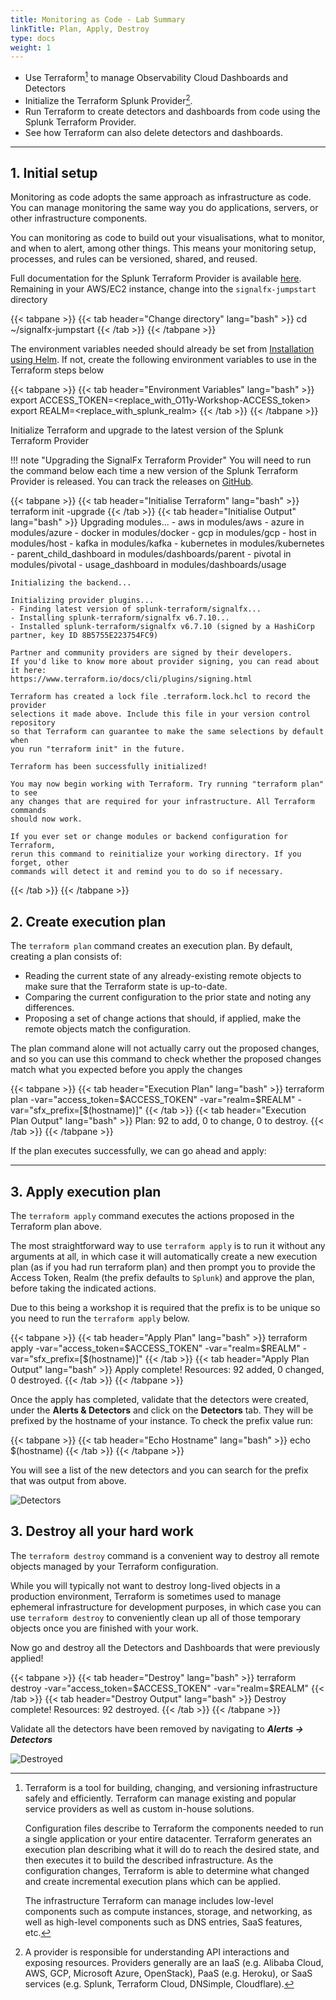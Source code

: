 ```yaml
---
title: Monitoring as Code - Lab Summary
linkTitle: Plan, Apply, Destroy
type: docs
weight: 1
---
```


* Use Terraform[^1] to manage Observability Cloud Dashboards and Detectors
* Initialize the Terraform Splunk Provider[^2].
* Run Terraform to create detectors and dashboards from code using the Splunk Terraform Provider.
* See how Terraform can also delete detectors and dashboards.

---

## 1. Initial setup

Monitoring as code adopts the same approach as infrastructure as code. You can manage monitoring the same way you do applications, servers, or other infrastructure components.

You can monitoring as code to build out your visualisations, what to monitor, and when to alert, among other things. This means your monitoring setup, processes, and rules can be versioned, shared, and reused.

Full documentation for the Splunk Terraform Provider is available [here](https://registry.terraform.io/providers/splunk-terraform/signalfx/latest/docs). Remaining in your AWS/EC2 instance, change into the `signalfx-jumpstart` directory

{{< tabpane >}}
  {{< tab header="Change directory" lang="bash" >}}
    cd ~/signalfx-jumpstart
  {{< /tab >}}
{{< /tabpane >}}

The environment variables needed should already be set from [Installation using Helm](../../otel/k3s/#2-installation-using-helm). If not, create the following environment variables to use in the Terraform steps below

{{< tabpane >}}
  {{< tab header="Environment Variables" lang="bash" >}}
    export ACCESS_TOKEN=<replace_with_O11y-Workshop-ACCESS_token>
    export REALM=<replace_with_splunk_realm>
  {{< /tab >}}
{{< /tabpane >}}

Initialize Terraform and upgrade to the latest version of the Splunk Terraform Provider

!!! note "Upgrading the SignalFx Terraform Provider"
    You will need to run the command below each time a new version of the Splunk Terraform Provider is released. You can track the releases on [GitHub](https://github.com/splunk-terraform/terraform-provider-signalfx/releases).

{{< tabpane >}}
  {{< tab header="Initialise Terraform" lang="bash" >}}
    terraform init -upgrade
  {{< /tab >}}
  {{< tab header="Initialise Output" lang="bash" >}}
    Upgrading modules...
    - aws in modules/aws
    - azure in modules/azure
    - docker in modules/docker
    - gcp in modules/gcp
    - host in modules/host
    - kafka in modules/kafka
    - kubernetes in modules/kubernetes
    - parent_child_dashboard in modules/dashboards/parent
    - pivotal in modules/pivotal
    - usage_dashboard in modules/dashboards/usage

    Initializing the backend...

    Initializing provider plugins...
    - Finding latest version of splunk-terraform/signalfx...
    - Installing splunk-terraform/signalfx v6.7.10...
    - Installed splunk-terraform/signalfx v6.7.10 (signed by a HashiCorp partner, key ID 8B5755E223754FC9)

    Partner and community providers are signed by their developers.
    If you'd like to know more about provider signing, you can read about it here:
    https://www.terraform.io/docs/cli/plugins/signing.html

    Terraform has created a lock file .terraform.lock.hcl to record the provider
    selections it made above. Include this file in your version control repository
    so that Terraform can guarantee to make the same selections by default when
    you run "terraform init" in the future.

    Terraform has been successfully initialized!

    You may now begin working with Terraform. Try running "terraform plan" to see
    any changes that are required for your infrastructure. All Terraform commands
    should now work.

    If you ever set or change modules or backend configuration for Terraform,
    rerun this command to reinitialize your working directory. If you forget, other
    commands will detect it and remind you to do so if necessary.
  {{< /tab >}}
{{< /tabpane >}}

## 2. Create execution plan

The `terraform plan` command creates an execution plan. By default, creating a plan consists of:

* Reading the current state of any already-existing remote objects to make sure that the Terraform state is up-to-date.
* Comparing the current configuration to the prior state and noting any differences.
* Proposing a set of change actions that should, if applied, make the remote objects match the configuration.

The plan command alone will not actually carry out the proposed changes, and so you can use this command to check whether the proposed changes match what you expected before you apply the changes

{{< tabpane >}}
  {{< tab header="Execution Plan" lang="bash" >}}
    terraform plan -var="access_token=$ACCESS_TOKEN" -var="realm=$REALM" -var="sfx_prefix=[$(hostname)]"
  {{< /tab >}}
  {{< tab header="Execution Plan Output" lang="bash" >}}
    Plan: 92 to add, 0 to change, 0 to destroy.
  {{< /tab >}}
{{< /tabpane >}}

If the plan executes successfully, we can go ahead and apply:

---

## 3. Apply execution plan

The `terraform apply` command executes the actions proposed in the Terraform plan above.

The most straightforward way to use `terraform apply` is to run it without any arguments at all, in which case it will automatically create a new execution plan (as if you had run terraform plan) and then prompt you to provide the Access Token, Realm (the prefix defaults to `Splunk`) and approve the plan, before taking the indicated actions.

Due to this being a workshop it is required that the prefix is to be unique so you need to run the `terraform apply` below.

{{< tabpane >}}
  {{< tab header="Apply Plan" lang="bash" >}}
    terraform apply -var="access_token=$ACCESS_TOKEN" -var="realm=$REALM" -var="sfx_prefix=[$(hostname)]"
  {{< /tab >}}
  {{< tab header="Apply Plan Output" lang="bash" >}}
    Apply complete! Resources: 92 added, 0 changed, 0 destroyed.
  {{< /tab >}}
{{< /tabpane >}}

Once the apply has completed, validate that the detectors were created, under the **Alerts & Detectors** and click on the **Detectors** tab. They will be prefixed by the hostname of your instance. To check the prefix value run:

{{< tabpane >}}
  {{< tab header="Echo Hostname" lang="bash" >}}
    echo $(hostname)
  {{< /tab >}}
{{< /tabpane >}}

 You will see a list of the new detectors and you can search for the prefix that was output from above.

![Detectors](../images/monitoring-as-code/detectors.png)

## 3. Destroy all your hard work

The `terraform destroy` command is a convenient way to destroy all remote objects managed by your Terraform configuration.

While you will typically not want to destroy long-lived objects in a production environment, Terraform is sometimes used to manage ephemeral infrastructure for development purposes, in which case you can use `terraform destroy` to conveniently clean up all of those temporary objects once you are finished with your work.

Now go and destroy all the Detectors and Dashboards that were previously applied!

{{< tabpane >}}
  {{< tab header="Destroy" lang="bash" >}}
    terraform destroy -var="access_token=$ACCESS_TOKEN" -var="realm=$REALM"
  {{< /tab >}}
  {{< tab header="Destroy Output" lang="bash" >}}
    Destroy complete! Resources: 92 destroyed.
  {{< /tab >}}
{{< /tabpane >}}

Validate all the detectors have been removed by navigating to _**Alerts → Detectors**_

![Destroyed](../images/monitoring-as-code/destroy.png)

[^1]:
    Terraform is a tool for building, changing, and versioning infrastructure safely and efficiently. Terraform can manage existing and popular service providers as well as custom in-house solutions.

    Configuration files describe to Terraform the components needed to run a single application or your entire datacenter. Terraform generates an execution plan describing what it will do to reach the desired state, and then executes it to build the described infrastructure. As the configuration changes, Terraform is able to determine what changed and create incremental execution plans which can be applied.

    The infrastructure Terraform can manage includes low-level components such as compute instances, storage, and networking, as well as high-level components such as DNS entries, SaaS features, etc.
[^2]:
    A provider is responsible for understanding API interactions and exposing resources. Providers generally are an IaaS (e.g. Alibaba Cloud, AWS, GCP, Microsoft Azure, OpenStack), PaaS (e.g. Heroku), or SaaS services (e.g. Splunk, Terraform Cloud, DNSimple, Cloudflare).
